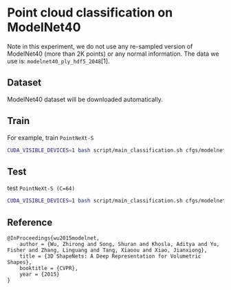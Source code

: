 # Point cloud classification on ModelNet40

Note in this experiment, we do not use any re-sampled version of ModelNet40 (more than 2K points) or any normal information.  The data we use is: `modelnet40_ply_hdf5_2048`[1].  

## Dataset
ModelNet40 dataset will be downloaded automatically.


## Train
For example, train `PointNeXt-S`
```bash
CUDA_VISIBLE_DEVICES=1 bash script/main_classification.sh cfgs/modelnet40ply2048/pointnext-s.yaml
```

## Test

test `PointNeXt-S (C=64)`

```bash
CUDA_VISIBLE_DEVICES=1 bash script/main_classification.sh cfgs/modelnet40ply2048/pointnext-s.yaml model.encoder_args.width=64 wandb.use_wandb=False mode=test --pretrained_path /path/to/your/pretrained_model
```

## Reference 
```
@InProceedings{wu2015modelnet,
	author = {Wu, Zhirong and Song, Shuran and Khosla, Aditya and Yu, Fisher and Zhang, Linguang and Tang, Xiaoou and Xiao, Jianxiong},
	title = {3D ShapeNets: A Deep Representation for Volumetric Shapes},
	booktitle = {CVPR},
	year = {2015}
}
```